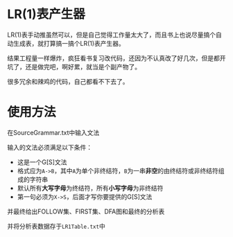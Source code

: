 # LR(1)表产生器

LR(1)表手动推虽然可以，但是自己觉得工作量太大了，而且书上也说尽量搞个自动生成表，就打算搞一搞个LR(1)表产生器。

结果工程量一样爆炸，疯狂看书复习改代码，还因为不认真改了好几次，但是都开坑了，还是做完吧，啊好累，就当是个副产物了。

很多冗余和辣鸡的代码，自己都看不下去了。

# 使用方法

在SourceGrammar.txt中输入文法

输入的文法必须满足以下条件：

- 这是一个G[S]文法
- 格式应为`A->B`，其中`A`为单个非终结符，`B`为一串**非空**的由终结符或非终结符组成的字符串
- 默认所有**大写字母**为终结符，所有**小写字母**为非终结符
- 第一句必须为`X->S`，后面才写你要提供的G[S]文法

并最终给出FOLLOW集、FIRST集、DFA图和最终的分析表

并将分析表数据存于`LR1Table.txt`中